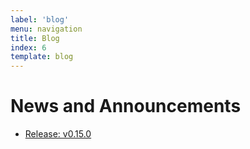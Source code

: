 ```yaml
---
label: 'blog'
menu: navigation
title: Blog
index: 6
template: blog
---
```


# News and Announcements

- [Release: v0.15.0](/blog/releases/v0-15-0/)